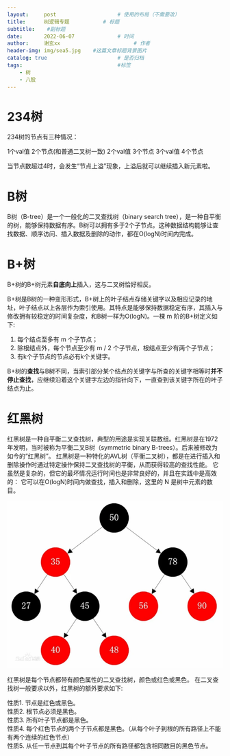 ```yaml
---
layout:     post   				    # 使用的布局（不需要改）
title:      树逻辑专题			# 标题 
subtitle:    #副标题
date:       2022-06-07 				# 时间
author:     谢玄xx						# 作者
header-img: img/sea5.jpg 	#这篇文章标题背景图片
catalog: true 						# 是否归档
tags:								#标签
    - 树
    - 八股
---
```



# 234树

234树的节点有三种情况：

1个val值  2个节点(和普通二叉树一致)
2个val值  3个节点
3个val值  4个节点

当节点数超过4时，会发生“节点上溢”现象，上溢后就可以继续插入新元素啦。

# B树

B树（B-tree）是一个一般化的二叉查找树（binary search tree），是一种自平衡的树，能够保持数据有序。B树可以拥有多于2个子节点。这种数据结构能够让查找数据、顺序访问、插入数据及删除的动作，都在O(logN)时间内完成。  

# B+树

B+树的B+树元素**自底向上**插入，这与二叉树恰好相反。

B+树是B树的一种变形形式，B+树上的叶子结点存储关键字以及相应记录的地址，叶子结点以上各层作为索引使用。其特点是能够保持数据稳定有序，其插入与修改拥有较稳定的时间复杂度，和B树一样为O(logN)。一棵 m 阶的B+树定义如下: 
1. 每个结点至多有 m 个子节点；  
2. 除根结点外，每个节点至少有 m / 2 个子节点，根结点至少有两个子节点；
3. 有k个子节点的节点必有k个关键字。  

B+树的**查找**与B树不同，当索引部分某个结点的关键字与所查的关键字相等时**并不停止查找**，应继续沿着这个关键字左边的指针向下，一直查到该关键字所在的叶子结点为止。

# 红黑树

红黑树是一种自平衡二叉查找树，典型的用途是实现关联数组。红黑树是在1972年发明，当时被称为平衡二叉B树（symmetric binary B-trees）。后来被修改为如今的“红黑树”。
红黑树是一种特化的AVL树（平衡二叉树），都是在进行插入和删除操作时通过特定操作保持二叉查找树的平衡，从而获得较高的查找性能。 
它虽然是复杂的，但它的最坏情况运行时间也是非常良好的，并且在实践中是高效的： 它可以在O(logN)时间内做查找，插入和删除，这里的 N 是树中元素的数目。

![](https://raw.githubusercontent.com/xie96808/xie96808.github.io/master/img/RBtree.PNG)

红黑树是每个节点都带有颜色属性的二叉查找树，颜色或红色或黑色。 在二叉查找树一般要求以外，红黑树的额外要求如下:  

性质1. 节点是红色或黑色。   
性质2. 根节点必须是黑色。   
性质3. 所有叶子节点都是黑色。  
性质4. 每个红色节点的两个子节点都是黑色。（从每个叶子到根的所有路径上不能有两个连续的红色节点）  
性质5. 从任一节点到其每个叶子节点的所有路径都包含相同数目的黑色节点。  


